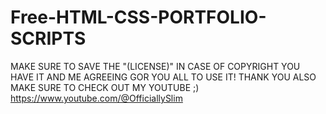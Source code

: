 # Free-HTML-CSS-PORTFOLIO-SCRIPTS
MAKE SURE TO SAVE THE "(LICENSE)" IN CASE OF COPYRIGHT YOU HAVE IT AND ME AGREEING GOR YOU ALL TO USE IT! THANK YOU ALSO MAKE SURE TO CHECK OUT MY YOUTUBE ;) https://www.youtube.com/@OfficiallySlim
